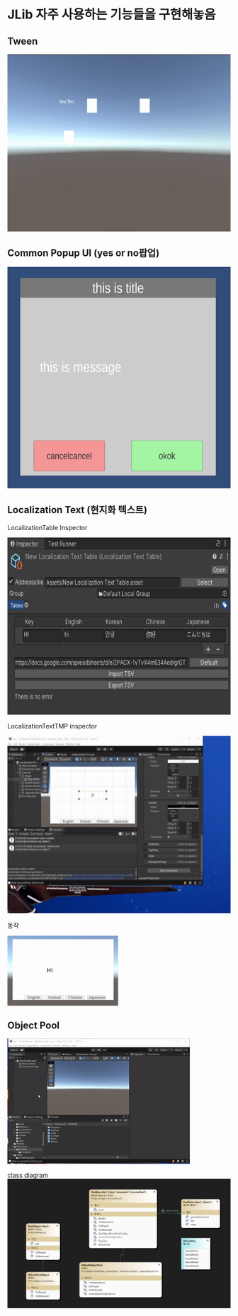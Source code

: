 # JLib 자주 사용하는 기능들을 구현해놓음

## Tween
<img width=600 height=400 src = "https://github.com/jjr2930/JLib/blob/master/ReadMeResources/Tween.gif?raw=true"/>

## Common Popup UI (yes or no팝업)
<img width=600 height=500 src = "https://github.com/jjr2930/JLib/blob/master/ReadMeResources/CommonPopupUI.png?raw=true"/>

## Localization Text (현지화 텍스트)
LocalizationTable Inspector<p>
<img width=600 height=400 src = "https://github.com/jjr2930/JLib/blob/master/ReadMeResources/LocalizationTextTableInspector.png?raw=true"/>

LocalizationTextTMP inspector<p>
<img width=600 height=400 src = "https://github.com/jjr2930/JLib/blob/master/ReadMeResources/LocalizationTextForTMP%20Inspector.gif?raw=true"/>

동작<p>
<img src = "https://github.com/jjr2930/JLib/blob/master/ReadMeResources/LocalizationTable.gif?raw=true"/>

## Object Pool
<img src = "https://github.com/jjr2930/JLib/blob/master/ReadMeResources/Object%20Pool.gif?raw=true"/>

class diagram
<img src = "https://github.com/jjr2930/JLib/blob/master/ReadMeResources/ObjectPool%20%ED%81%B4%EB%9E%98%EC%8A%A4%20%EB%8B%A4%EC%9D%B4%EC%96%B4%EA%B7%B8%EB%9E%A8.png?raw=true"/>
